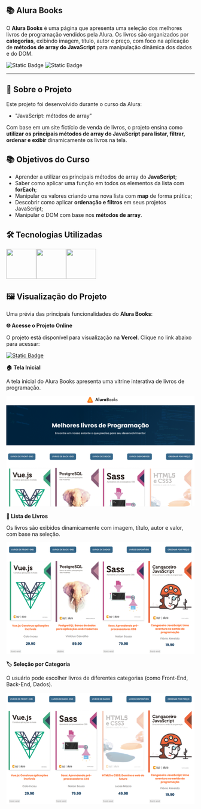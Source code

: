## 📚 Alura Books

O **Alura Books** é uma página que apresenta uma seleção dos melhores livros de programação vendidos pela Alura. Os livros são organizados por **categorias**, exibindo imagem, título, autor e preço, com foco na aplicação de **métodos de array do JavaScript** para manipulação dinâmica dos dados e do DOM.

![Static Badge](https://img.shields.io/badge/Conclu%C3%ADdo-label?style=for-the-badge&label=Status) ![Static Badge](https://img.shields.io/badge/Alura-label?style=for-the-badge&label=Curso&color=%23000080)

<hr>

## 🚀 Sobre o Projeto

Este projeto foi desenvolvido durante o curso da Alura:

* "JavaScript: métodos de array"

Com base em um site fictício de venda de livros, o projeto ensina como **utilizar os principais métodos de array do JavaScript para listar, filtrar, ordenar e exibir** dinamicamente os livros na tela.

## 📚 Objetivos do Curso

* Aprender a utilizar os principais métodos de array do **JavaScript**;
* Saber como aplicar uma função em todos os elementos da lista com **forEach**;
* Manipular os valores criando uma nova lista com **map** de forma prática;
* Descobrir como aplicar **ordenação e filtros** em seus projetos JavaScript;
* Manipular o DOM com base nos **métodos de array**.

## 🛠️ Tecnologias Utilizadas

<img src="https://cdn.jsdelivr.net/gh/devicons/devicon@latest/icons/html5/html5-original-wordmark.svg" width="80" height="80"/><img src="https://cdn.jsdelivr.net/gh/devicons/devicon@latest/icons/css3/css3-original-wordmark.svg" width="80" height="80"/><img src="https://cdn.jsdelivr.net/gh/devicons/devicon@latest/icons/javascript/javascript-original.svg" width="80" height="80"/>

## 🖼️ Visualização do Projeto

Uma prévia das principais funcionalidades do **Alura Books**:

**🌐 Acesse o Projeto Online**

O projeto está disponível para visualização na **Vercel**. Clique no link abaixo para acessar:

<a href="https://alura-books-seven-ruddy.vercel.app/" target="_blank">![Static Badge](https://img.shields.io/badge/Vercel-project?style=for-the-badge&color=A91079)</a>

**🏠 Tela Inicial**

A tela inicial do Alura Books apresenta uma vitrine interativa de livros de programação.

<img src="imagens/alura-books-home.png" width="600" alt="Tela Inicial"/>

**📖 Lista de Livros**

Os livros são exibidos dinamicamente com imagem, título, autor e valor, com base na seleção.

<img src="imagens/alura-books-list.png" width="600" alt="Lista de Livros"/>

**🏷️ Seleção por Categoria**

O usuário pode escolher livros de diferentes categorias (como Front-End, Back-End, Dados).

<img src="imagens/alura-books-category.png" width="600" alt="Seleção por Categoria"/>



